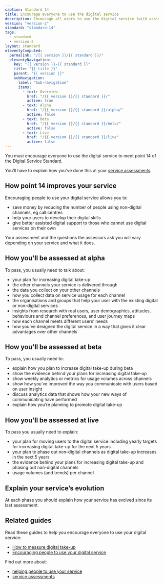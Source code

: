 ```yaml
---
caption: Standard 14
title: Encourage everyone to use the digital service
description: Encourage all users to use the digital service (with assisted digital support if required) alongside an appropriate plan to phase out non-digital channels and services.
version: "version-2"
standard: "standard-14"
tags:
  - standard
  - version-2
layout: standard
eleventyComputed:
  permalink: "/{{ version }}/{{ standard }}/"
  eleventyNavigation:
    key: "{{ version }}-{{ standard }}"
    title: "{{ title }}"
    parent: "{{ version }}"
    subNavigation:
      label: "Sub-navigation"
      items:
        - text: Overview
          href: "/{{ version }}/{{ standard }}/"
          active: true
        - text: Alpha
          href: "/{{ version }}/{{ standard }}/alpha/"
          active: false
        - text: Beta
          href: "/{{ version }}/{{ standard }}/beta/"
          active: false
        - text: Live
          href: "/{{ version }}/{{ standard }}/live"
          active: false
---
```


You must encourage everyone to use the digital service to meet point 14 of the Digital Service Standard.

You’ll have to explain how you’ve done this at your [service assessments](https://www.gov.uk/service-manual/service-assessments/how-service-assessments-work).

## How point 14 improves your service

Encouraging people to use your digital service allows you to:

- save money by reducing the number of people using non-digital channels, eg call centres
- help your users to develop their digital skills
- give better assisted digital support to those who cannot use digital services on their own

Your assessment and the questions the assessors ask you will vary depending on your service and what it does.

## How you’ll be assessed at alpha

To pass, you usually need to talk about:

- your plan for increasing digital take-up
- the other channels your service is delivered through
- the data you collect on your other channels
- how you collect data on service usage for each channel
- the organisations and groups that help your user with the existing digital or non-digital services
- insights from research with real users, user demographics, attitudes, behaviours and channel preferences, and user journey maps
- how each channel meets different users’ needs
- how you’ve designed the digital service in a way that gives it clear advantages over other channels

## How you’ll be assessed at beta

To pass, you usually need to:

- explain how you plan to increase digital take-up during beta
- show the evidence behind your plans for increasing digital take-up
- show weekly analytics or metrics for usage volumes across channels
- show how you’ve improved the way you communicate with users based on user insight
- discuss analytics data that shows how your new ways of communicating have performed
- explain how you’re planning to promote digital take-up

## How you’ll be assessed at live

To pass you usually need to explain:

- your plan for moving users to the digital service including yearly targets for increasing digital take-up for the next 5 years
- your plan to phase out non-digital channels as digital take-up increases in the next 5 years
- the evidence behind your plans for increasing digital take-up and phasing out non-digital channels
- usage volumes (and trends) per channel

## Explain your service’s evolution

At each phase you should explain how your service has evolved since its last assessment.

## Related guides

Read these guides to help you encourage everyone to use your digital service:

- [How to measure digital take-up](https://www.gov.uk/service-manual/measuring-success/measuring-digital-take-up)
- [Encouraging people to use your digital service](https://www.gov.uk/service-manual/helping-people-to-use-your-service/encouraging-people-to-use-your-digital-service)

Find out more about:

- [helping people to use your service](https://www.gov.uk/service-manual/helping-people-to-use-your-service)
- [service assessments](https://www.gov.uk/service-manual/service-assessments)
